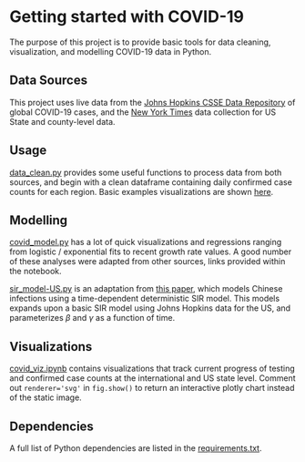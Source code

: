 # Getting started with COVID-19
The purpose of this project is to provide basic tools for data cleaning, visualization, and modelling COVID-19 data in Python.

## Data Sources
This project uses live data from the [Johns Hopkins CSSE Data Repository](https://github.com/CSSEGISandData/COVID-19) of global COVID-19 cases, and the [New York Times](https://github.com/nytimes/covid-19-data) data collection for US State and county-level data.

## Usage
[data_clean.py](data_clean.py) provides some useful functions to process data from both sources, and begin with a clean dataframe containing daily confirmed case counts for each region. Basic examples visualizations are shown [here](covid_viz.ipynb).

## Modelling
[covid_model.py](covid_model.py) has a lot of quick visualizations and regressions ranging from logistic / exponential fits to recent growth rate values. A good number of these analyses were adapted from other sources, links provided within the notebook.

[sir_model-US.py](sir_model-US.py) is an adaptation from [this paper](https://arxiv.org/abs/2003.00122), which models Chinese infections using a time-dependent deterministic SIR model. This models expands upon a basic SIR model using Johns Hopkins data for the US, and parameterizes $\beta$ and $\gamma$ as a function of time. 

## Visualizations
[covid_viz.ipynb](covid_viz.ipynb) contains visualizations that track current progress of testing and confirmed case counts at the international and US state level. Comment out `renderer='svg'` in `fig.show()` to return an interactive plotly chart instead of the static image.

## Dependencies
A full list of Python dependencies are listed in the [requirements.txt](requirements.txt).
